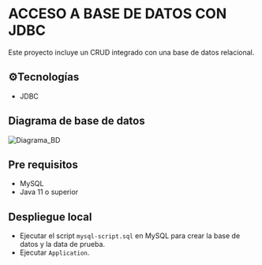 # ACCESO A BASE DE DATOS CON JDBC

Este proyecto incluye un CRUD integrado con una base de datos relacional.

## ⚙️Tecnologías
- JDBC

## Diagrama de base de datos
![Diagrama_BD](images/diagram-database.jpg)

## Pre requisitos
- MySQL
- Java 11 o superior

## Despliegue local
- Ejecutar el script `mysql-script.sql` en MySQL para crear la base de datos y la data de prueba.
- Ejecutar `Application`.
